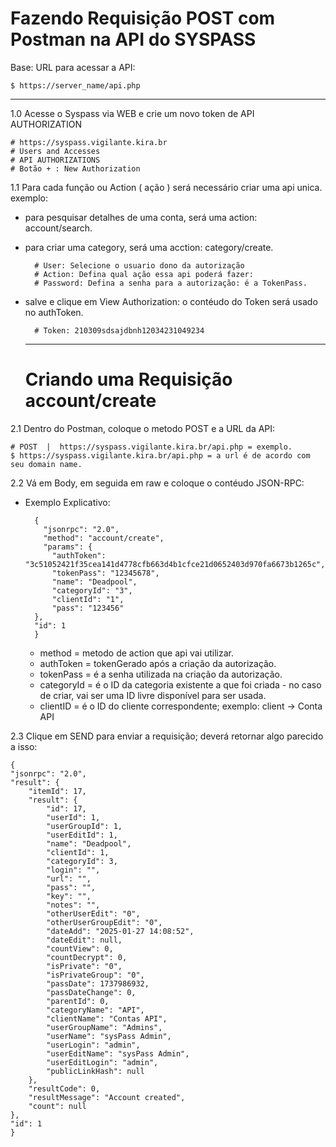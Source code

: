 # Fazendo Requisição POST com Postman na API do SYSPASS

Base: URL para acessar a API:

    $ https://server_name/api.php

---

1.0 Acesse o Syspass via WEB e crie um novo token de API AUTHORIZATION

    # https://syspass.vigilante.kira.br
    # Users and Accesses
    # API AUTHORIZATIONS
    # Botão + : New Authorization

1.1 Para cada função ou Action ( ação ) será necessário criar uma api unica.
exemplo:
- para pesquisar detalhes de uma conta, será uma action: account/search.
- para criar uma category, será uma acction: category/create.
  
        # User: Selecione o usuario dono da autorização
        # Action: Defina qual ação essa api poderá fazer:
        # Password: Defina a senha para a autorização: é a TokenPass.

- salve e clique em View Authorization: o contéudo do Token será usado no authToken.

        # Token: 210309sdsajdbnh12034231049234

  ---

  # Criando uma Requisição account/create

2.1 Dentro do Postman, coloque o metodo POST e a URL da API:

    # POST  |  https://syspass.vigilante.kira.br/api.php = exemplo.
    $ https://syspass.vigilante.kira.br/api.php = a url é de acordo com seu domain name.

2.2 Vá em Body, em seguida em raw e coloque o contéudo JSON-RPC:

- Exemplo Explicativo:

        {
          "jsonrpc": "2.0",
          "method": "account/create",
          "params": {
            "authToken": "3c51052421f35cea141d4778cfb663d4b1cfce21d0652403d970fa6673b1265c",
            "tokenPass": "12345678",
            "name": "Deadpool",
            "categoryId": "3",
            "clientId": "1",
            "pass": "123456"
        },
        "id": 1
        }

  - method = metodo de action que api vai utilizar.
  - authToken = tokenGerado após a criação da autorização.
  - tokenPass = é a senha utilizada na criação da autorização.
  - categoryId = é o ID da categoria existente a que foi criada - no caso de criar, vai ser uma ID livre disponível para ser usada.
  - clientID = é o ID do cliente correspondente; exemplo: client -> Conta API

2.3 Clique em SEND para enviar a requisição; deverá retornar algo parecido a isso:

    {
    "jsonrpc": "2.0",
    "result": {
        "itemId": 17,
        "result": {
            "id": 17,
            "userId": 1,
            "userGroupId": 1,
            "userEditId": 1,
            "name": "Deadpool",
            "clientId": 1,
            "categoryId": 3,
            "login": "",
            "url": "",
            "pass": "",
            "key": "",
            "notes": "",
            "otherUserEdit": "0",
            "otherUserGroupEdit": "0",
            "dateAdd": "2025-01-27 14:08:52",
            "dateEdit": null,
            "countView": 0,
            "countDecrypt": 0,
            "isPrivate": "0",
            "isPrivateGroup": "0",
            "passDate": 1737986932,
            "passDateChange": 0,
            "parentId": 0,
            "categoryName": "API",
            "clientName": "Contas API",
            "userGroupName": "Admins",
            "userName": "sysPass Admin",
            "userLogin": "admin",
            "userEditName": "sysPass Admin",
            "userEditLogin": "admin",
            "publicLinkHash": null
        },
        "resultCode": 0,
        "resultMessage": "Account created",
        "count": null
    },
    "id": 1
    }    

